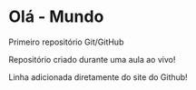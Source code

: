 # Olá - Mundo 
 Primeiro repositório Git/GitHub

 Repositório criado durante uma aula ao vivo!

 Linha adicionada diretamente do site do Github!
